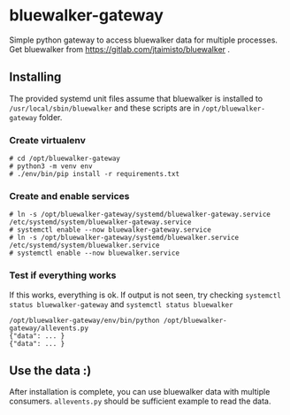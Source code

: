 # bluewalker-gateway

Simple python gateway to access bluewalker data for multiple processes. Get bluewalker from https://gitlab.com/jtaimisto/bluewalker .

## Installing

The provided systemd unit files assume that bluewalker is installed to `/usr/local/sbin/bluewalker` and these scripts are in `/opt/bluewalker-gateway` folder.

### Create virtualenv
```
# cd /opt/bluewalker-gateway
# python3 -m venv env
# ./env/bin/pip install -r requirements.txt
```

### Create and enable services
```
# ln -s /opt/bluewalker-gateway/systemd/bluewalker-gateway.service /etc/systemd/system/bluewalker-gateway.service
# systemctl enable --now bluewalker-gateway.service
# ln -s /opt/bluewalker-gateway/systemd/bluewalker.service /etc/systemd/system/bluewalker.service
# systemctl enable --now bluewalker.service
```

### Test if everything works

If this works, everything is ok. If output is not seen, try checking `systemctl status bluewalker-gateway` and `systemctl status bluewalker`

```
/opt/bluewalker-gateway/env/bin/python /opt/bluewalker-gateway/allevents.py
{"data": ... }
{"data": ... }
```

## Use the data :)

After installation is complete, you can use bluewalker data with multiple consumers. `allevents.py` should be sufficient example to read the data.
